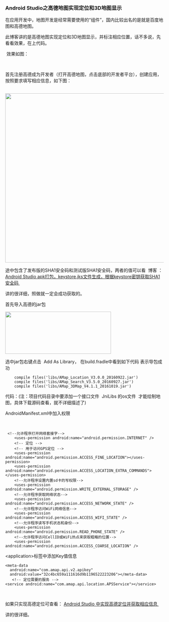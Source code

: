 ### Android Studio之高德地图实现定位和3D地图显示 
  <p>在应用开发中，地图开发是经常需要使用的“组件”，国内比较出名的是就是百度地图和高德地图。</p> 
<p>此博客讲的是高德地图实现定位和3D地图显示，并标注相应位置，话不多说，先看看效果，在上代码。</p> 
<p>&nbsp;效果如图：</p> 
<p>&nbsp;&nbsp;&nbsp;&nbsp;&nbsp;&nbsp;&nbsp;&nbsp; <img alt="" src="https://static.oschina.net/uploads/space/2017/0225/092641_yr8v_2945455.gif"></p> 
<p>首先注册高德成为开发者（打开高德地图，点击底部的开发者平台），创建应用，按照要求填写相应信息，如下图：</p> 
<p>&nbsp;&nbsp;&nbsp;&nbsp;&nbsp;&nbsp;&nbsp;&nbsp; <img alt="" height="537" src="https://static.oschina.net/uploads/space/2017/0225/092612_InnT_2945455.png" width="628"></p> 
<p>途中包含了发布版的SHA1安全码和测试版SHA1安全码，两者的值可以看&nbsp; 博客 ： <a href="https://my.oschina.net/zhangqie/blog/845684" rel="nofollow">Android Studio apk打包，keystore.jks文件生成，根据keystore密钥获取SHA1安全码&nbsp; </a></p> 
<p>讲的很详细，照做就一定会成功获取的。</p> 
<p>首先导入高德的jar包</p> 
<p><img alt="" height="134" src="https://static.oschina.net/uploads/space/2017/0225/093747_Noxl_2945455.png" width="336"></p> 
<p>选中jar包右键点击&nbsp; Add As Library， 在build.fradle中看到如下代码 表示导包成功</p> 
<pre><code class="language-java">    compile files('libs/AMap_Location_V3.0.0_20160922.jar')
    compile files('libs/AMap_Search_V3.5.0_20160927.jar')
    compile files('libs/AMap_3DMap_V4.1.1_20161019.jar')</code></pre> 
<p>代码：(注：项目代码目录中要添加一个接口文件&nbsp; JniLibs 的os文件&nbsp; 才能绘制地图，具体下载源码查看，就不详细描述了)</p> 
<p>AndroidManifest.xml中加入权限</p> 
<p>&nbsp;</p> 
<pre><code class="language-html"> &lt;!--允许程序打开网络套接字--&gt;
    &lt;uses-permission android:name="android.permission.INTERNET" /&gt;
    &lt;!-- 定位 --&gt;
    &lt;!-- 用于访问GPS定位 --&gt;
    &lt;uses-permission android:name="android.permission.ACCESS_FINE_LOCATION"&gt;&lt;/uses-permission&gt;
    &lt;uses-permission android:name="android.permission.ACCESS_LOCATION_EXTRA_COMMANDS"&gt;&lt;/uses-permission&gt;
    &lt;!--允许程序设置内置sd卡的写权限--&gt;
    &lt;uses-permission android:name="android.permission.WRITE_EXTERNAL_STORAGE" /&gt;
    &lt;!--允许程序获取网络状态--&gt;
    &lt;uses-permission android:name="android.permission.ACCESS_NETWORK_STATE" /&gt;
    &lt;!--允许程序访问WiFi网络信息--&gt;
    &lt;uses-permission android:name="android.permission.ACCESS_WIFI_STATE" /&gt;
    &lt;!--允许程序读写手机状态和身份--&gt;
    &lt;uses-permission android:name="android.permission.READ_PHONE_STATE" /&gt;
    &lt;!--允许程序访问CellID或WiFi热点来获取粗略的位置--&gt;
    &lt;uses-permission android:name="android.permission.ACCESS_COARSE_LOCATION" /&gt;</code></pre> 
<p>&lt;application&gt;标签中添加Key值信息</p> 
<pre><code class="language-html">&lt;meta-data
  android:name="com.amap.api.v2.apikey"
  android:value="32c4bc659a111616d9b1196522223206"&gt;&lt;/meta-data&gt;
   &lt;!-- 定位需要的服务 --&gt;
&lt;service android:name="com.amap.api.location.APSService"&gt;&lt;/service&gt;</code></pre> 
<p>&nbsp;</p> 
<p>如果只实现高德定位可查看： <a href="https://github.com/DickyQie/android-map" rel="nofollow">Android Studio 中实现高德定位并获取相应信息&nbsp; </a></p> 
<p>讲的很详细。</p> 
